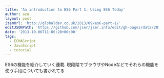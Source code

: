 ```yaml
---
title: 'An introduction to ES6 Part 1: Using ES6 Today'
author: azu
layout: post
itemUrl: 'http://globaldev.co.uk/2013/09/es6-part-1/'
editJSONPath: 'https://github.com/jser/jser.info/edit/gh-pages/data/2013/10/index.json'
date: '2013-10-06T11:06:28+00:00'
tags:
  - ECMAScript
  - JavaScript
  - tutorial
---
```

ES6の機能を紹介していく連載.
現段階でブラウザやNodeなどでそれらの機能を使う手段についても書かれてる
